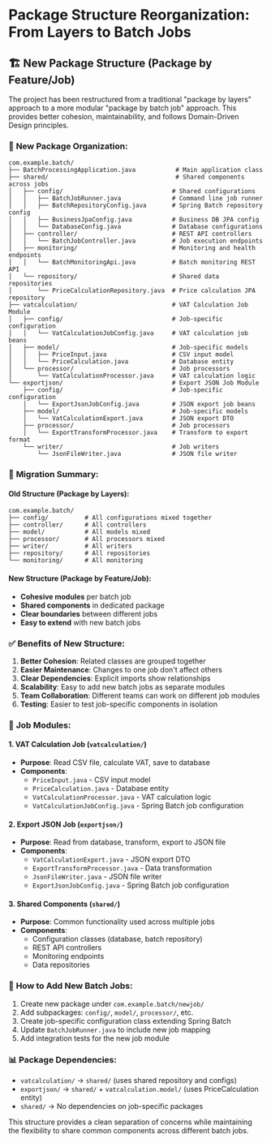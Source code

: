 # Package Structure Reorganization: From Layers to Batch Jobs

## 🏗️ **New Package Structure (Package by Feature/Job)**

The project has been restructured from a traditional "package by layers" approach to a more modular "package by batch job" approach. This provides better cohesion, maintainability, and follows Domain-Driven Design principles.

### 📁 **New Package Organization:**

```
com.example.batch/
├── BatchProcessingApplication.java           # Main application class
├── shared/                                   # Shared components across jobs
│   ├── config/                              # Shared configurations
│   │   ├── BatchJobRunner.java              # Command line job runner
│   │   ├── BatchRepositoryConfig.java       # Spring Batch repository config
│   │   ├── BusinessJpaConfig.java           # Business DB JPA config
│   │   └── DatabaseConfig.java              # Database configurations
│   ├── controller/                          # REST API controllers
│   │   └── BatchJobController.java          # Job execution endpoints
│   ├── monitoring/                          # Monitoring and health endpoints
│   │   └── BatchMonitoringApi.java          # Batch monitoring REST API
│   └── repository/                          # Shared data repositories
│       └── PriceCalculationRepository.java  # Price calculation JPA repository
├── vatcalculation/                          # VAT Calculation Job Module
│   ├── config/                              # Job-specific configuration
│   │   └── VatCalculationJobConfig.java     # VAT calculation job beans
│   ├── model/                               # Job-specific models
│   │   ├── PriceInput.java                  # CSV input model
│   │   └── PriceCalculation.java            # Database entity
│   └── processor/                           # Job processors
│       └── VatCalculationProcessor.java     # VAT calculation logic
└── exportjson/                              # Export JSON Job Module
    ├── config/                              # Job-specific configuration
    │   └── ExportJsonJobConfig.java         # JSON export job beans
    ├── model/                               # Job-specific models
    │   └── VatCalculationExport.java        # JSON export DTO
    ├── processor/                           # Job processors
    │   └── ExportTransformProcessor.java    # Transform to export format
    └── writer/                              # Job writers
        └── JsonFileWriter.java              # JSON file writer
```

### 🔄 **Migration Summary:**

#### **Old Structure (Package by Layers):**

```
com.example.batch/
├── config/          # All configurations mixed together
├── controller/      # All controllers
├── model/           # All models mixed
├── processor/       # All processors mixed
├── writer/          # All writers
├── repository/      # All repositories
└── monitoring/      # All monitoring
```

#### **New Structure (Package by Feature/Job):**

- **Cohesive modules** per batch job
- **Shared components** in dedicated package
- **Clear boundaries** between different jobs
- **Easy to extend** with new batch jobs

### ✅ **Benefits of New Structure:**

1. **Better Cohesion**: Related classes are grouped together
2. **Easier Maintenance**: Changes to one job don't affect others
3. **Clear Dependencies**: Explicit imports show relationships
4. **Scalability**: Easy to add new batch jobs as separate modules
5. **Team Collaboration**: Different teams can work on different job modules
6. **Testing**: Easier to test job-specific components in isolation

### 🎯 **Job Modules:**

#### **1. VAT Calculation Job (`vatcalculation/`)**

- **Purpose**: Read CSV file, calculate VAT, save to database
- **Components**:
  - `PriceInput.java` - CSV input model
  - `PriceCalculation.java` - Database entity
  - `VatCalculationProcessor.java` - VAT calculation logic
  - `VatCalculationJobConfig.java` - Spring Batch job configuration

#### **2. Export JSON Job (`exportjson/`)**

- **Purpose**: Read from database, transform, export to JSON file
- **Components**:
  - `VatCalculationExport.java` - JSON export DTO
  - `ExportTransformProcessor.java` - Data transformation
  - `JsonFileWriter.java` - JSON file writer
  - `ExportJsonJobConfig.java` - Spring Batch job configuration

#### **3. Shared Components (`shared/`)**

- **Purpose**: Common functionality used across multiple jobs
- **Components**:
  - Configuration classes (database, batch repository)
  - REST API controllers
  - Monitoring endpoints
  - Data repositories

### 🚀 **How to Add New Batch Jobs:**

1. Create new package under `com.example.batch/newjob/`
2. Add subpackages: `config/`, `model/`, `processor/`, etc.
3. Create job-specific configuration class extending Spring Batch
4. Update `BatchJobRunner.java` to include new job mapping
5. Add integration tests for the new job module

### 📊 **Package Dependencies:**

- `vatcalculation/` → `shared/` (uses shared repository and configs)
- `exportjson/` → `shared/` + `vatcalculation.model/` (uses PriceCalculation entity)
- `shared/` → No dependencies on job-specific packages

This structure provides a clean separation of concerns while maintaining the flexibility to share common components across different batch jobs.
